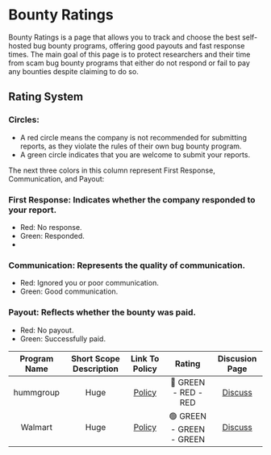 # Bounty Ratings
Bounty Ratings is a page that allows you to track and choose the best self-hosted bug bounty programs, offering good payouts and fast response times. The main goal of this page is to protect researchers and their time from scam bug bounty programs that either do not respond or fail to pay any bounties despite claiming to do so.

## Rating System
### Circles:
- A red circle means the company is not recommended for submitting reports, as they violate the rules of their own bug bounty program.
- A green circle indicates that you are welcome to submit your reports.

The next three colors in this column represent First Response, Communication, and Payout:
### First Response: Indicates whether the company responded to your report.
- Red: No response.
- Green: Responded.
- 
### Communication: Represents the quality of communication.
- Red: Ignored you or poor communication.
- Green: Good communication.
### Payout: Reflects whether the bounty was paid.
- Red: No payout.
- Green: Successfully paid.

| Program Name | Short Scope Description    | Link To Policy    | Rating   | Discusion Page |
| :---:   | :---: | :---: | :---:   | :---: |
| hummgroup | Huge   | [Policy](https://www.shophumm.com/humm-group/security/)   | 🔴 GREEN - RED - RED | [Discuss](https://github.com/bilbomal/BountyRatings/issues/1) |
| Walmart | Huge   | [Policy](https://corporate.walmart.com/article/responsible-disclosure-policy)   | 🟢 GREEN - GREEN - GREEN | [Discuss]([https://github.com/bilbomal/BountyRatings/issues/2]) |
